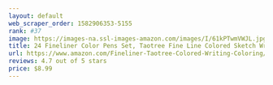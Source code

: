 ```yaml
---
layout: default 
﻿web_scraper_order: 1582906353-5155
rank: #37
image: https://images-na.ssl-images-amazon.com/images/I/61kPTwmVWJL.jpg
title: 24 Fineliner Color Pens Set, Taotree Fine Line Colored Sketch Writing Drawing Pens for Journal…
url: https://www.amazon.com/Fineliner-Taotree-Colored-Writing-Coloring/dp/B072WNLF71/ref=zg_mw_arts-crafts_37?_encoding=UTF8&psc=1&refRID=AC0VFVM6SB4FTE33VGXN
reviews: 4.7 out of 5 stars
price: $8.99 
---
```

